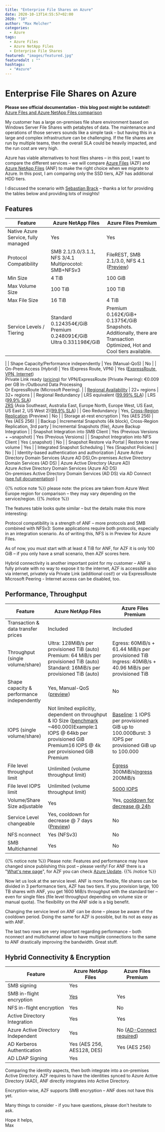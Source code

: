 ```yaml
---
title: "Enterprise File Shares on Azure"
date: 2020-10-13T14:55:57+02:00
2020: "10"
author: "Max Melcher"
categories:
  - Azure
tags:
  - Azure Files
  - Azure NetApp Files
  - Enterprise File Shares
featured: "images/featured.jpg"
featuredalt : ""
hashtags: 
  - "#azure"
---
```

# Enterprise File Shares on Azure

**Please see official documentation - this blog post might be outdated!:** [Azure Files and Azure NetApp Files comparison](https://docs.microsoft.com/en-us/azure/storage/files/storage-files-netapp-comparison)

My customer has a large on-premises file share environment based on Windows Server File Shares with petabytes of data. The maintenance and operations of those servers sounds like a simple task – but having this in a large and complex infrastructure can be challenging. If the file shares are run by multiple teams, then the overall SLA could be heavily impacted, and the run cost are very high.

Azure has viable alternatives to host files shares – in this post, I want to compare the different services – we will compare [Azure Files](https://docs.microsoft.com/en-us/azure/storage/files/storage-files-introduction) (AZF) and [Azure NetApp Files](https://docs.microsoft.com/en-us/azure/azure-netapp-files/) (ANF) to make the right choice when we migrate to Azure. In this post, I am comparing only the SSD tiers, AZF has additional HDD tiers.

I discussed the scenario with [Sebastian Brack](https://www.linkedin.com/in/seb-brack/) – thanks a lot for providing the tables below and providing lots of insights!

## Features

| **Feature** | **Azure NetApp Files** | **Azure Files Premium** |
| --- | --- | --- |
| Native Azure Service, fully managed | Yes | Yes |
| Protocol Compatibility | SMB 2.1/3.0/3.1.1, NFS 3/4.1 Multiprocotol: SMB+NFSv3 | FileREST, SMB 2.1/3.0, NFS 4.1 ([Preview](https://azure.microsoft.com/en-us/blog/nfs-41-support-for-azure-files-is-now-in-preview/)) |
| Min Size | 4 TiB | 100 GiB |
| Max Volume Size | 100 TiB | 100 TiB |
| Max File Size | 16 TiB | 4 TiB |
| Service Levels / Tiering | Standard 0.124354€/GiB<br/>Premium 0.248091€/GiB<br/>Ultra 0.331198€/GiB | Premium 0.162€/GiB+ 0.1375€/GiB Snapshots.<br/>Additionally, there are Transaction Optimized, Hot and Cool tiers available.
|
| Shape Capacity/Performance independently | Yes (Manual-QoS) | No |
| On-Prem Access (Hybrid) | Yes (Express Route, VPN) | Yes ([ExpressRoute, VPN, Internet](https://docs.microsoft.com/en-us/azure/storage/files/storage-files-networking-overview))<br/>Private Link ready ([pricing](https://azure.microsoft.com/en-us/pricing/details/private-link/)) for VPN/ExpressRoute (Private Peering): €0.009 per GB In-/Outbound Data Processing<br/>Or ExpressRoute (Microsoft Peering). |
| [Regional Availability](https://azure.microsoft.com/global-infrastructure/services/?products=netapp,storage) | 22+ regions | 32+ regions |
| Regional Redundancy | LRS equivalent ([99.99% SLA](https://azure.microsoft.com/en-us/support/legal/sla/netapp/v1_1/)) | LRS ([99.9% SLA](https://azure.microsoft.com/en-us/support/legal/sla/storage/v1_5/))<br>[ZRS](https://docs.microsoft.com/azure/storage/common/storage-redundancy) (Asia Southeast, Australia East, Europe North, Europe West, US East, US East 2, US West 2)([99.9% SLA](https://azure.microsoft.com/en-us/support/legal/sla/storage/v1_5/)) |
| Geo Redundancy | Yes, [Cross-Region Replication](https://docs.microsoft.com/en-us/azure/azure-netapp-files/cross-region-replication-introduction) (Preview) | No |
| Storage at-rest encryption | Yes (AES 256) | Yes (AES 256) |
| Backup | Incremental Snapshots (4k block), Cross-Region Replication, 3rd party | Incremental Snapshots (file), Azure Backup Integration |
| Snapshot Integration into SMB Client | Yes (Previous Versions + ~snapshot) | Yes (Previous Versions) |
| Snapshot Integration into NFS Client | Yes (.snapshot) | No |
| Snapshot Restore via Portal | Restore to new volume | Yes |
| Integrated Snapshot Scheduling | Yes (Snapshot Policies) | No |
| Identity-based authentication and authorization | Azure Active Directory Domain Services (Azure AD DS),On-premises Active Directory Domain Services (AD DS) | Azure Active Directory (Azure AD)<br/>Azure Active Directory Domain Services (Azure AD DS)<br>On-premises Active Directory Domain Services (AD DS) via AD Connect ([see full documentation](https://docs.microsoft.com/en-us/azure/storage/files/storage-files-identity-auth-active-directory-enable#supported-scenarios-and-restrictions)) |

{{% notice note %}}
please note: the prices are taken from Azure West Europe region for comparison – they may vary depending on the service/region.
{{% /notice %}}

The features table looks quite similar – but the details make this more interesting:

Protocol compatibility is a strength of ANF – more protocols and SMB combined with NFSv3: Some applications require both protocols, especially in an integration scenario. As of writing this, NFS is in Preview for Azure Files.

As of now, you must start with at least 4 TiB for ANF, for AZF it is only 100 GiB – if you only have a small scenario, then AZF scores here.

Hybrid connectivity is another important point for my customer – ANF is fully private with no way to expose it to the internet, AZF is accessible also via internet, privately via Private Link (additional cost!) or via ExpressRoute Microsoft Peering - Internet access can be disabled, too.

## Performance, Throughput

| **Feature** | **Azure NetApp Files** | **Azure Files Premium** |
| --- | --- | --- |
| Transaction &amp; data transfer prices | Included | Included |
| Throughput (single volume/share) | Ultra: 128MiB/s per provisioned TiB (auto)<br/>Premium: 64 MiB/s per provisioned TiB (auto)<br/>Standard: 16MiB/s per provisioned TiB (auto) | Egress: 60MiB/s + 61.44 MiB/s per provisioned TiB<br/> Ingress: 40MiB/s + 40.96 MiB/s per provisioned TiB |
| Shape capacity &amp; performance independently | Yes, Manual-QoS ([preview](https://docs.microsoft.com/en-us/azure/azure-netapp-files/manage-manual-qos-capacity-pool)) | No |
| IOPS (single volume/share) | Not limited explicitly, dependent on throughput &amp; IO Size ([benchmark](https://docs.microsoft.com/en-us/azure/azure-netapp-files/performance-benchmarks-linux) ~460.000)Example:1 IOPS @ 64kb per provisioned GiB Premium16 IOPS @ 4k per provisioned GiB Premium | [Baseline](https://docs.microsoft.com/en-us/azure/storage/files/storage-files-scale-targets#additional-premium-file-share-level-limits): 1 IOPS per provisioned GiB up to 100.000Burst: 3 IOPS per provisioned GiB up to 100.000 |
| File level throughput limit | Unlimited (volume throughput limit) | [Egress](https://docs.microsoft.com/en-us/azure/storage/files/storage-files-scale-targets#file-level-limits) 300MiB/s[Ingress](https://docs.microsoft.com/en-us/azure/storage/files/storage-files-scale-targets#file-level-limits) 200MiB/s |
| File level IOPS limit | Unlimited (volume throughput limit) | [5000 IOPS](https://docs.microsoft.com/en-us/azure/storage/files/storage-files-scale-targets#file-level-limits) |
| Volume/Share Size adjustable | Yes | Yes, [cooldown for decrease @ 24h](https://docs.microsoft.com/en-us/azure/storage/files/storage-files-planning#understanding-provisioning-for-premium-file-shares) |
| Service Level changeable | Yes, cooldown for decrease @ 7 days ([Preview](https://docs.microsoft.com/en-us/azure/azure-netapp-files/dynamic-change-volume-service-level)) | No |
| NFS nconnect | Yes (NFSv3) | No |
| SMB Multichannel | Yes | No |

{{% notice note %}}
Please note: Features and performance may have changed since publishing this post – please verify! For ANF there is a &quot;[What&#39;s new page](https://docs.microsoft.com/en-us/azure/azure-netapp-files/whats-new)&quot;, for AZF you can check [Azure Update](https://azure.microsoft.com/en-us/updates/?query=azure%20files).
{{% /notice %}}

Now let us look at the service level. ANF is more flexible, file shares can be divided in 3 performance tiers, AZF has two tiers. If you provision large, 100 TB shares with ANF, you get 1600 MiB/s throughput with the standard tier – even for single files (file level throughput depending on volume size or manual quota). The flexibility on the ANF side is a big benefit.

Changing the service level on ANF can be done – please be aware of the cooldown period. Doing the same for AZF is possible, but its not as easy as with ANF.

The last two rows are very important regarding performance – both nconnect and multichannel allow to have multiple connections to the same to ANF drastically improving the bandwidth. Great stuff.

## Hybrid Connectivity &amp; Encryption

| **Feature** | **Azure NetApp Files** | **Azure Files Premium** |
| --- | --- | --- |
| SMB signing | Yes |
| SMB in-flight encryption | [Yes](https://docs.microsoft.com/en-us/azure/azure-netapp-files/azure-netapp-files-smb-performance#smb-encryption) | Yes |
| NFS in-flight encryption | Yes | No |
| Active Directory Integration | Yes | Yes |
| Azure Active Directory Independent | Yes | No ([AD-Connect required](https://docs.microsoft.com/en-us/azure/storage/files/storage-files-identity-auth-active-directory-enable#supported-scenarios-and-restrictions)) |
| AD Kerberos Authentication | Yes (AES 256, AES128, DES) | Yes (AES 256) |
| AD LDAP Signing | Yes |

Comparing the identity aspects, then both integrate into a on-premises Active Directory. AZF requires to have the identities synced to Azure Active Directory (AAD), ANF directly integrates into Active Directory.

Encryption-wise, AZF supports SMB encryption – ANF does not have this yet.

Many things to consider - if you have questions, please don't hesitate to ask.

Hope it helps,  
Max